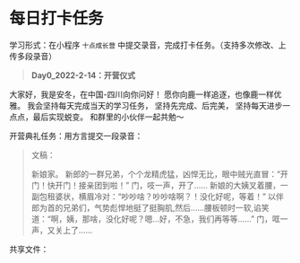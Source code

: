 # 每日打卡任务



学习形式：在小程序 `十点成长营` 中提交录音，完成打卡任务。（支持多次修改、上传多段录音）

> **Day0_2022-2-14：开营仪式**

大家好，我是安冬，在中国-四川向你问好！
愿你向鹿一样追逐，也像鹿一样优雅。
我会坚持每天完成当天的学习任务，
坚持先完成、后完美，
坚持每天进步一点点，最后实现蜕变。
和群里的小伙伴一起共勉～

开营典礼任务：用方言提交一段录音：

> 文稿：
>
> 新娘家。
> 新郎的一群兄弟，个个龙精虎猛，凶悍无比，眼中贼光直冒：“开门！快开门！接亲团到啦！”
> 门，吱一声，开了……
> 新娘的大姨叉着腰，一副包租婆状，横眉冷对：“吵吵啥？吵吵啥啊？！没化好呢，等着！”
> 以伴郎为首的兄弟们，气势彪悍地挺了挺胸肌,然后……腰板顿时一软,谄笑道：“啊，姨，那啥，没化好呢？嗯…好，不急，我们再等等……”
> 门，哐一声，又关上了……

共享文件：

<audio src="../assets/day0.m4a"></audio>

